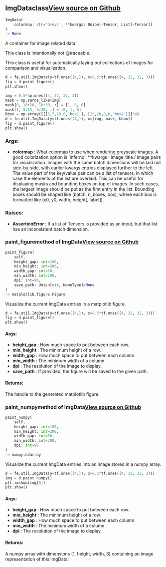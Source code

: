 ## ImgData<span class="tag">class</span><a class="sourcelink" href=https://github.com/fastestimator/fastestimator/blob/r1.1/fastestimator/util/img_data.py/#L30-L337>View source on Github</a>
```python
ImgData(
	colormap: str='Greys', **kwargs: Union[~Tensor, List[~Tensor]]
)
-> None
```
A container for image related data.

This class is intentionally not @traceable.

This class is useful for automatically laying out collections of images for comparison and visualization.

```python
d = fe.util.ImgData(y=tf.ones((4,)), x=0.5*tf.ones((4, 32, 32, 3)))
fig = d.paint_figure()
plt.show()

img = 0.5*np.ones((4, 32, 32, 3))
mask = np.zeros_like(img)
mask[0, 10:20, 10:30, :] = [1, 0, 0]
mask[1, 5:15, 5:20, :] = [0, 1, 0]
bbox = np.array([[[3,7,10,6,'box1'], [20,20,8,8,'box2']]]*4)
d = fe.util.ImgData(y=tf.ones((4,)), x=[img, mask, bbox])
fig = d.paint_figure()
plt.show()
```


<h3>Args:</h3>

* **colormap** :  What colormap to use when rendering greyscale images. A good colorization option is 'inferno'.
 **kwargs :  image_title / image pairs for visualization. Images with the same batch dimensions will be laid out        side-by-side, with earlier kwargs entries displayed further to the left. The value part of the key/value        pair can be a list of tensors, in which case the elements of the list are overlaid. This can be useful for        displaying masks and bounding boxes on top of images. In such cases, the largest image should be put as the        first entry in the list. Bounding boxes should be shaped like (batch, n_boxes, box), where each box is        formatted like (x0, y0, width, height[, label]).

<h3>Raises:</h3>

* **AssertionError** :  If a list of Tensors is provided as an input, but that list has an inconsistent batch dimension.

### paint_figure<span class="tag">method of ImgData</span><a class="sourcelink" href=https://github.com/fastestimator/fastestimator/blob/r1.1/fastestimator/util/img_data.py/#L241-L299>View source on Github</a>
```python
paint_figure(
	self,
	height_gap: int=100,
	min_height: int=200,
	width_gap: int=50,
	min_width: int=200,
	dpi: int=96,
	save_path: Union[str, NoneType]=None
)
-> matplotlib.figure.Figure
```
Visualize the current ImgData entries in a matplotlib figure.

```python
d = fe.util.ImgData(y=tf.ones((4,)), x=0.5*tf.ones((4, 32, 32, 3)))
fig = d.paint_figure()
plt.show()
```


<h4>Args:</h4>

* **height_gap** :  How much space to put between each row.
* **min_height** :  The minimum height of a row.
* **width_gap** :  How much space to put between each column.
* **min_width** :  The minimum width of a column.
* **dpi** :  The resolution of the image to display.
* **save_path** :  If provided, the figure will be saved to the given path.

<h4>Returns:</h4>
    The handle to the generated matplotlib figure.

### paint_numpy<span class="tag">method of ImgData</span><a class="sourcelink" href=https://github.com/fastestimator/fastestimator/blob/r1.1/fastestimator/util/img_data.py/#L301-L337>View source on Github</a>
```python
paint_numpy(
	self,
	height_gap: int=100,
	min_height: int=200,
	width_gap: int=50,
	min_width: int=200,
	dpi: int=96
)
-> numpy.ndarray
```
Visualize the current ImgData entries into an image stored in a numpy array.

```python
d = fe.util.ImgData(y=tf.ones((4,)), x=0.5*tf.ones((4, 32, 32, 3)))
img = d.paint_numpy()
plt.imshow(img[0])
plt.show()
```


<h4>Args:</h4>

* **height_gap** :  How much space to put between each row.
* **min_height** :  The minimum height of a row.
* **width_gap** :  How much space to put between each column.
* **min_width** :  The minimum width of a column.
* **dpi** :  The resolution of the image to display.

<h4>Returns:</h4>
    A numpy array with dimensions (1, height, width, 3) containing an image representation of this ImgData.



